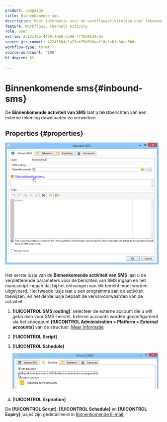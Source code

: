 ```yaml
---
product: campaign
title: Binnenkomende sms
description: Meer informatie over de workflowactiviteiten voor inkomende SMS
feature: Workflows, Channels Activity
role: User
exl-id: 2c12c45b-4429-4e60-bc96-ff70a95d4c9e
source-git-commit: 42241364c1a23ae75d8f0aaf18a2cb1c04ce5b0c
workflow-type: tm+mt
source-wordcount: '108'
ht-degree: 6%

---
```


# Binnenkomende sms{#inbound-sms}



De **Binnenkomende activiteit van SMS** laat u tekstberichten van een externe rekening downloaden en verwerken.

## Properties {#properties}

![](assets/sms_rec_edit.png)

Het eerste lusje van de **Binnenkomende activiteit van SMS** laat u de verpletterende parameters voor de berichten van SMS ingaan en het manuscript ingaan dat bij het ontvangen van elk bericht moet worden uitgevoerd. Het tweede lusje laat u een programma aan de activiteit toewijzen, en het derde lusje bepaalt de vervalvoorwaarden van de activiteit.

1. **[!UICONTROL SMS routing]**: selecteer de externe account die u wilt gebruiken voor SMS-herstel. Externe accounts worden geconfigureerd via het knooppunt **[!UICONTROL Administration > Platform > External accounts]** van de structuur. [Meer informatie](../../v8/config/external-accounts.md)
1. **[!UICONTROL Script]**
1. **[!UICONTROL Schedule]**

   ![](assets/sms_rec_edit_2.png)

1. **[!UICONTROL Expiration]**

De **[!UICONTROL Script]**, **[!UICONTROL Schedule]** en **[!UICONTROL Expiry]** lusjes zijn gedetailleerd in [ Binnenkomende E-mail ](inbound-emails.md).
